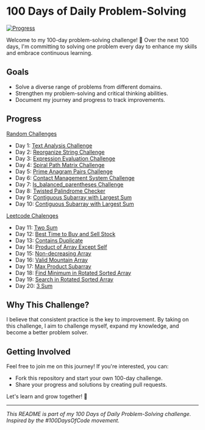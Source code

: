 # 100 Days of Daily Problem-Solving

[![Progress](https://img.shields.io/badge/Progress-19%25-brightgreen)]()

Welcome to my 100-day problem-solving challenge! 🚀 Over the next 100 days, I'm committing to solving one problem every day to enhance my skills and embrace continuous learning.

## Goals

- Solve a diverse range of problems from different domains.
- Strengthen my problem-solving and critical thinking abilities.
- Document my journey and progress to track improvements.

## Progress

[Random Challenges](https://github.com/Manikanta-009/100_Days_of_Code/tree/Challenge/Random_Day1_to_Day10)
- Day 1: [Text Analysis Challenge](https://github.com/Manikanta-009/100_Days_of_Code/blob/main/Random_Day1_to_Day10/Day1_Text_Analysis.py)
- Day 2: [Reorganize String Challenge](https://github.com/Manikanta-009/100_Days_of_Code/blob/main/Random_Day1_to_Day10/Day2_Reorganize_String.py)
- Day 3: [Expression Evaluation Challenge](https://github.com/Manikanta-009/100_Days_of_Code/blob/main/Random_Day1_to_Day10/Day3_Expression_Evaluator.py)
- Day 4: [Spiral Path Matrix Challenge](https://github.com/Manikanta-009/100_Days_of_Code/blob/main/Random_Day1_to_Day10/Day4_Spiral_Path_Matrix_Challenge.py)
- Day 5: [Prime Anagram Pairs Challenge](https://github.com/Manikanta-009/100_Days_of_Code/blob/main/Random_Day1_to_Day10/Day5_Prime_Anagram_Pairs.py)
- Day 6: [Contact Management System Challenge](https://github.com/Manikanta-009/100_Days_of_Code/blob/main/Random_Day1_to_Day10/Day6_Contact_Book.py)
- Day 7: [Is_balanced_parentheses Challenge](https://github.com/Manikanta-009/100_Days_of_Code/blob/main/Random_Day1_to_Day10/Day7_is_balanced_parentheses.py)
- Day 8: [Twisted Palindrome Checker](https://github.com/Manikanta-009/100_Days_of_Code/blob/main/Random_Day1_to_Day10/Day8_Twisted_Palindrome_Checker.py)
- Day 9: [Contiguous Subarray with Largest Sum](https://github.com/Manikanta-009/100_Days_of_Code/blob/main/Random_Day1_to_Day10/Day9_contiguous_subarray.py)
- Day 10: [Contiguous Subarray with Largest Sum](https://github.com/Manikanta-009/100_Days_of_Code/blob/main/Random_Day1_to_Day10/Day10_find_last_served_person.py)

[Leetcode Chalenges](https://github.com/Manikanta-009/100_Days_of_Code/tree/Challenge/Leetcode_Day11_Day100)
- Day 11: [Two Sum](https://github.com/Manikanta-009/100_Days_of_Code/blob/main/Leetcode_Day11_Day100/Day11_Two_Sum.py)
- Day 12: [Best Time to Buy and Sell Stock](https://github.com/Manikanta-009/100_Days_of_Code/blob/main/Leetcode_Day11_Day100/Day12_Best_Time_to_Buy_and_Sell_Stock.py)
- Day 13: [Contains Duplicate](https://github.com/Manikanta-009/100_Days_of_Code/blob/main/Leetcode_Day11_Day100/Day13_Contains_Duplicate.py)
- Day 14: [Product of Array Except Self](https://github.com/Manikanta-009/100_Days_of_Code/blob/main/Leetcode_Day11_Day100/Day14_Product_Except_Self.py)
- Day 15: [Non-decreasing Array](https://github.com/Manikanta-009/100_Days_of_Code/blob/main/Leetcode_Day11_Day100/Day15_Non_Decreasing_Array.py)
- Day 16: [Valid Mountain Array](https://github.com/Manikanta-009/100_Days_of_Code/blob/main/Leetcode_Day11_Day100/Day16_Valid_Mountain.py)
- Day 17: [Max Product Subarray](https://github.com/Manikanta-009/100_Days_of_Code/blob/main/Leetcode_Day11_Day100/Day17_Max_Product_Subarray.py) 
- Day 18: [Find Minimum in Rotated Sorted Array](https://github.com/Manikanta-009/100_Days_of_Code/blob/main/Leetcode_Day11_Day100/Day18_min_in_rorated_sorted_array.py) 
- Day 19: [Search in Rotated Sorted Array](https://github.com/Manikanta-009/100_Days_of_Code/blob/main/Leetcode_Day11_Day100/Day19_search_in_rotated_sorted_array.py)
- Day 20: [3 Sum](https://github.com/Manikanta-009/100_Days_of_Code/blob/main/Leetcode_Day11_Day100/Day20_Three_Sum.py)

## Why This Challenge?

I believe that consistent practice is the key to improvement. By taking on this challenge, I aim to challenge myself, expand my knowledge, and become a better problem solver.

## Getting Involved

Feel free to join me on this journey! If you're interested, you can:

- Fork this repository and start your own 100-day challenge.
- Share your progress and solutions by creating pull requests.

Let's learn and grow together! 🌱

---

_This README is part of my 100 Days of Daily Problem-Solving challenge. Inspired by the #100DaysOfCode movement._
